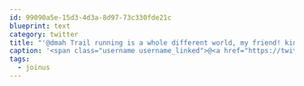 ```yaml
---
id: 99090a5e-15d3-4d3a-8d97-73c330fde21c
blueprint: text
category: twitter
title: "'@dmah Trail running is a whole different world, my friend! kineticfix.files.wordpress.com/2014/02/photo-… #joinus"
caption: '<span class="username username_linked">@<a href="https://twitter.com/dmah" title="¯_(ツ)_/¯">dmah</a></span> Trail running is a whole different world, my friend! <a href="https://kineticfix.files.wordpress.com/2014/02/photo-40.jpg" title="https://kineticfix.files.wordpress.com/2014/02/photo-40.jpg" class="link link_untco">kineticfix.files.wordpress.com/2014/02/photo-…</a> <span class="hashtag hashtag_local">#<a href="http://tweettemp.darylchymko.ca/?tag=joinus">joinus</a>'
tags:
  - joinus
---
```


